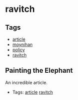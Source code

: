 # ravitch
## Tags
- [article](article.md)
- [moynihan](moynihan.md)
- [policy](policy.md)
- [ravitch](ravitch.md)
## Painting the Elephant

An incredible article.
- Tags: [article](article.md) [ravitch](ravitch.md)
